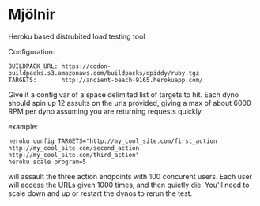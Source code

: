 Mjölnir
=======

Heroku based distrubited load testing tool

Configuration:

    BUILDPACK_URL: https://codon-buildpacks.s3.amazonaws.com/buildpacks/dpiddy/ruby.tgz
    TARGETS:       http://ancient-beach-9165.herokuapp.com/

Give it a config var of a space delimited list of targets to hit. Each dyno should spin up 12 assults on the urls provided, giving a max of about 6000 RPM per dyno assuming you are returning requests quickly.

example:

    heroku config TARGETS="http://my_cool_site.com/first_action http://my_cool_site.com/second_action http://my_cool_site.com/third_action"
    heroku scale program=5


will assault the three action endpoints with 100 concurent users. Each user will access the URLs given 1000 times, and then quietly die. You'll need to scale down and up or restart the dynos to rerun the test.


